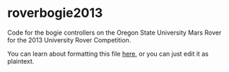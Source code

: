 roverbogie2013
==============

Code for the bogie controllers on the Oregon State University Mars Rover for the 2013 University Rover Competition.

You can learn about formatting this file [here](http://daringfireball.net/projects/markdown/syntax "Markdown Syntax"), or you can just edit it as plaintext.
